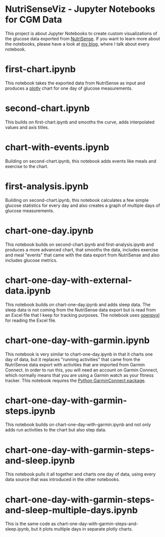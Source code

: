 # NutriSenseViz - Jupyter Notebooks for CGM Data
This project is about Jupyter Notebooks to create custom visualizations of the glucose data exported from [NutriSense](https://www.nutrisense.io/). If you want to learn more about the notebooks, please have a look at [my blog](https://rhenschel.com/Exploring_NutriSense_Data/), where I talk about every notebook.

# first-chart.ipynb
This notebook takes the exported data from NutriSense as input and produces a [plotly](https://plotly.com/) chart for one day of glucose measurements.

# second-chart.ipynb
This builds on first-chart.ipynb and smooths the curve, adds interpolated values and axis titles.

# chart-with-events.ipynb
Building on second-chart.ipynb, this notebook adds events like meals and exercise to the chart.

# first-analysis.ipynb
Building on second-chart.ipynb, this notebook calculates a few simple glucose statistics for every day and also creates a graph of multiple days of glucose measurements.

# chart-one-day.ipynb
This notebook builds on second-chart.ipynb and first-analysis.ipynb and produces a more advanced chart, that smooths the data, includes exercise and meal "events" that came with the data export from NutriSense and also includes glucose metrics.

# chart-one-day-with-external-data.ipynb
This notebook builds on chart-one-day.ipynb and adds sleep data. The sleep data is not coming from the NutriSense data export but is read from an Excel file that I keep for tracking purposes. The notebook uses [openpyxl](https://openpyxl.readthedocs.io/en/stable/) for reading the Excel file.

# chart-one-day-with-garmin.ipynb
This notebook is very similar to chart-one-day.ipynb in that it charts one day of data, but it replaces "running activities" that came from the NutriSense data export with activities that are imported from Garmin Connect. In order to run this, you will need an account on Garmin Connect, which normally means that you are using a Garmin watch as your fitness tracker. This notebook requires the [Python GarminConnect package](https://pypi.org/project/garminconnect/).

# chart-one-day-with-garmin-steps.ipynb
This notebook builds on chart-one-day-with-garmin.ipynb and not only adds run activities to the chart but also step data.

# chart-one-day-with-garmin-steps-and-sleep.ipynb
This notebook pulls it all together and charts one day of data, using every data source that was introduced in the other notebooks.

# chart-one-day-with-garmin-steps-and-sleep-multiple-days.ipynb
This is the same code as chart-one-day-with-garmin-steps-and-sleep.ipynb, but it plots multiple days in separate plotly charts.
